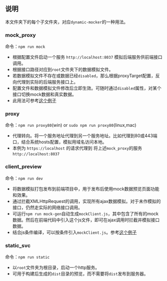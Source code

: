 ## 说明
本文件夹下的每个子文件夹，对应`dynamic-mocker`的一种用法。

### mock_proxy
命令：`npm run mock`
- 根据配置文件启动一个服务 `http://localhost:8037` 模拟后端服务供前端接口调用。
- 根据接口路径对应到`root`文件夹下的数据模拟文件。
- 若数据模拟文件不存在或数据已经`disabled`，那么根据proxyTarget配置，反向代理到实际的后端服务接口上。
- 配置文件和数据模拟文件修改后立即生效。可随时通过`disabled`属性，对某个接口切换mock数据和真实数据。
- 此用法可参考[这个例子](https://github.com/hzsrc/dynamic-mocker-sample)

### proxy
命令：`npm run proxy80`(win) or `sudo npm run proxy80`(linux,mac)
- 代理转向。将一个服务地址代理到另一个服务地址。比如代理到80或443端口，结合系统hosts配置，模拟用域名访问本地。
- 本例为 `https://localhost` 的请求代理到 将上述`mock_proxy`的服务`http://localhost:8037`

### client_preview
命令：`npm run dev`
- 将数据模拟打包发布到前端项目中，用于发布后使用mock数据预览页面功能和效果。
- 通过拦截XMLHttpRequest的调用，实现所有ajax数据模拟。对于未作模拟的接口，仍然走实际的网络接口调用。
- 可运行`npm run mock-gen`自动生成`mockClient.js`，其中包含了所有的mock数据。然后在前端代码中引入这个js文件，即可在ajax调用时拦截并模拟接口数据。
- 结合js条件编译，可以按条件引入`mockClient.js`。参考[这个例子](https://github.com/hzsrc/vue-element-ui-scaffold-webpack4/blob/master/src/pages/main.js)

### static_svc
命令：`npm run static`
- 以`root`文件夹为根目录，启动一个http服务。
- 可用于构建后生成的`dist`目录的预览，而不需要将`dist`发布到服务器。
